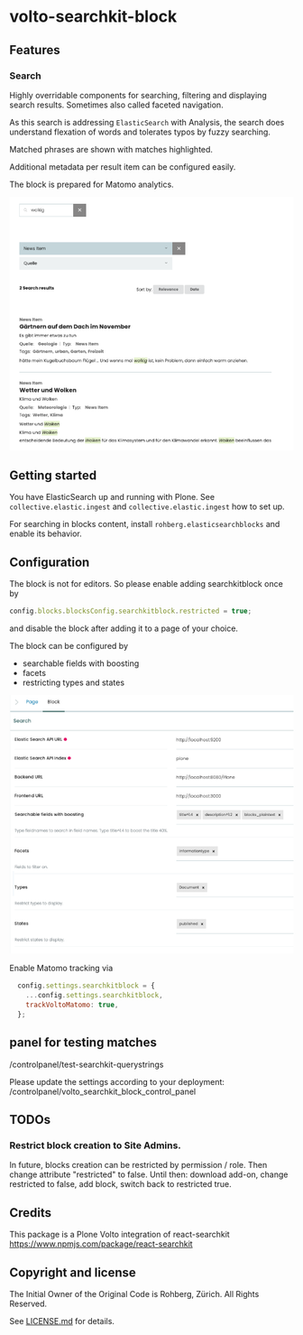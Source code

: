 # volto-searchkit-block


## Features

### Search

Highly overridable components for searching, filtering and displaying search results. Sometimes also called faceted navigation.

As this search is addressing `ElasticSearch` with Analysis, the search does understand flexation of words and tolerates typos by fuzzy searching.

Matched phrases are shown with matches highlighted.

Additional metadata per result item can be configured easily.

The block is prepared for Matomo analytics.


![Search @rohberg/volto-searchkit-block](public/search.png)

## Getting started

You have ElasticSearch up and running with Plone. See `collective.elastic.ingest` and `collective.elastic.ingest` how to set up.

For searching in blocks content, install `rohberg.elasticsearchblocks` and enable its behavior.


## Configuration

The block is not for editors. So please enable adding searchkitblock once by

```js
config.blocks.blocksConfig.searchkitblock.restricted = true;
```

and disable the block after adding it to a page of your choice.

The block can be configured by 

- searchable fields with boosting
- facets
- restricting types and states

![Configuration](public/configuration.png)

Enable Matomo tracking via

```js
  config.settings.searchkitblock = {
    ...config.settings.searchkitblock,
    trackVoltoMatomo: true,
  };
```

## panel for testing matches

/controlpanel/test-searchkit-querystrings

Please update the settings according to your deployment: /controlpanel/volto_searchkit_block_control_panel


## TODOs

### Restrict block creation to Site Admins.

In future, blocks creation can be restricted by permission / role. Then change attribute "restricted" to false. Until then: download add-on, change restricted to false, add block, switch back to restricted true.


## Credits

This package is a Plone Volto integration of react-searchkit https://www.npmjs.com/package/react-searchkit


## Copyright and license

The Initial Owner of the Original Code is Rohberg, Zürich.
All Rights Reserved.

See [LICENSE.md](https://github.com/rohberg/volto-searchkit-block/blob/master/LICENSE.md) for details.
